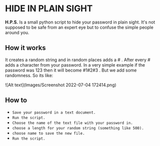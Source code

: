 # HIDE IN PLAIN SIGHT

**H.P.S.** Is a small python script to hide your password in plain sight. It's not supposed to be safe from an expert eye but to confuse the simple people around you.


## How it works
It creates a random string and in random places adds a # . After every # adds a character from your password.
In a very simple example if the password was 123 then it will become #1#2#3 . But we add some randomness. So its like:

![Alt text](Images/Screenshot 2022-07-04 172414.png)

## How to
- `Save your password in a text document.` 
- `Run the script.` 
- `Choose the name of the text file with your password in.` 
- `choose a length for your random string (something like 500).` 
- `choose name to save the new file.` 
- `Run the script.` 
